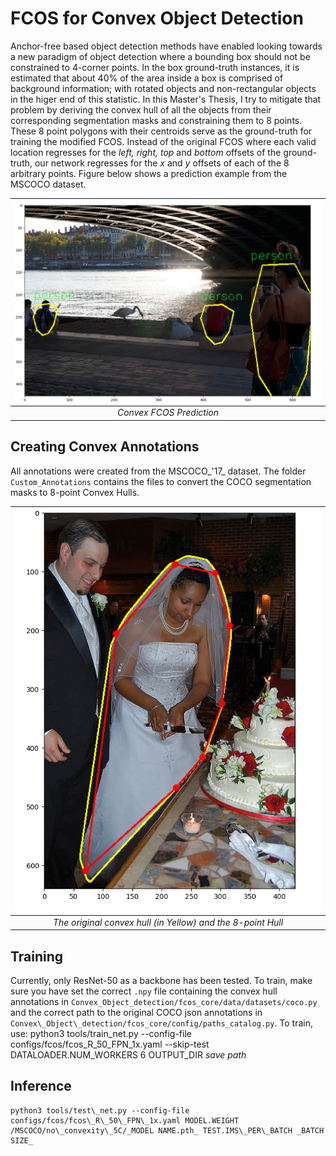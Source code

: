 # FCOS for Convex Object Detection

Anchor-free based object detection methods have enabled looking towards a new paradigm of object detection where a bounding box should not be constrained to 4-corner points. In the box ground-truth instances, it is estimated that about 40% of the area inside a box is comprised of background information; with rotated objects and non-rectangular objects in the higer end of this statistic. In this Master's Thesis, I try to mitigate that problem by deriving the convex hull of all the objects from their corresponding segmentation masks and constraining them to 8 points. These 8 point polygons with their centroids serve as the ground-truth for training the modified FCOS. Instead of the original FCOS where each valid location regresses for the _left, right, top_ and _bottom_ offsets of the ground-truth, our network regresses for the _x_ and _y_ offsets of each of the 8 arbitrary points. Figure below shows a prediction example from the MSCOCO dataset.

| ![Convex FCOS Prediction](FCOS_detection1.png?raw=True "Prediction") |
|:--:|
| *Convex FCOS Prediction* |

## Creating Convex Annotations

All annotations were created from the MSCOCO_'17_ dataset. The folder `Custom_Annotations` contains the files to convert the COCO segmentation masks to 8-point Convex Hulls.

| ![Hull and Mask](Hull_vs_Centroid.png?raw=True "Hulls") |
|:--:|
| *The original convex hull (in Yellow) and the 8-point Hull* |

## Training

Currently, only ResNet-50 as a backbone has been tested. To train, make sure you have set the correct `.npy` file containing the convex hull annotations in `Convex_Object_detection/fcos_core/data/datasets/coco.py` and the correct path to the original COCO json annotations in `Convex\_Object\_detection/fcos_core/config/paths_catalog.py`. To train, use:
	python3 tools/train\_net.py --config-file configs/fcos/fcos\_R\_50\_FPN\_1x.yaml --skip-test DATALOADER.NUM_WORKERS 6 OUTPUT\_DIR _save path_

## Inference
	python3 tools/test\_net.py --config-file configs/fcos/fcos\_R\_50\_FPN\_1x.yaml MODEL.WEIGHT /MSCOCO/no\_convexity\_5C/_MODEL NAME.pth_ TEST.IMS\_PER\_BATCH _BATCH SIZE_




